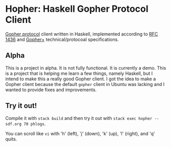 # Hopher: Haskell Gopher Protocol Client

[Gopher protocol](https://en.wikipedia.org/wiki/Gopher_%28protocol%29) client
written in Haskell, implemented according to [RFC
1436](https://tools.ietf.org/html/rfc1436) and
[Gopher+](https://gopher.floodgap.com/gopher/gw?a=gopher%3A%2F%2Fgopher.floodgap.com%2F0%2Fgopher%2Ftech%2Fgopherplus.txt)
technical/protocoal specifications.

## Alpha

This is a project in alpha. It is not fully functional. It is currently a demo.
This is a project that is helping me learn a few things, namely Haskell, but I
intend to make this a really good Gopher client. I got the idea to make a
Gopher client because the default `gopher` client in Ubuntu was lacking and I
wanted to provide fixes and improvements.

## Try it out!

Compile it with `stack build` and then try it out with
`stack exec hopher -- sdf.org 70 phlogs`.

You can scroll like `vi` with 'h' (left), 'j' (down), 'k' (up), 'l' (right),
and 'q' quits.
